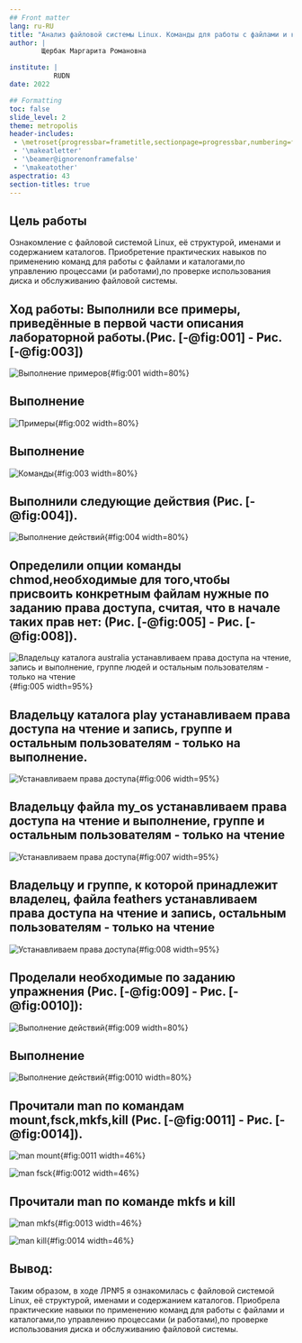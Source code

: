 ```yaml
---
## Front matter
lang: ru-RU
title: "Анализ файловой системы Linux. Команды для работы с файлами и каталогами"
author: |
        Щербак Маргарита Романовна

institute: |
           RUDN
date: 2022

## Formatting
toc: false
slide_level: 2
theme: metropolis
header-includes: 
 - \metroset{progressbar=frametitle,sectionpage=progressbar,numbering=fraction}
 - '\makeatletter'
 - '\beamer@ignorenonframefalse'
 - '\makeatother'
aspectratio: 43
section-titles: true
---
```


## **Цель работы**
Ознакомление с файловой системой Linux, её структурой, именами и содержанием
каталогов. Приобретение практических навыков по применению команд для работы
с файлами и каталогами,по управлению процессами (и работами),по проверке использования диска и обслуживанию файловой системы.

## **Ход работы:** Выполнили все примеры, приведённые в первой части описания лабораторной работы.(Рис. [-@fig:001] - Рис. [-@fig:003]) 

![Выполнение примеров](image/%D0%A1%D0%BD%D0%B8%D0%BC%D0%BE%D0%BA%20%D1%8D%D0%BA%D1%80%D0%B0%D0%BD%D0%B0%20%D0%BE%D1%82%202022-05-03%2011-10-22.png){#fig:001 width=80%}  

## Выполнение

![Примеры](image/%D0%A1%D0%BD%D0%B8%D0%BC%D0%BE%D0%BA%20%D1%8D%D0%BA%D1%80%D0%B0%D0%BD%D0%B0%20%D0%BE%D1%82%202022-05-03%2011-23-30.png){#fig:002 width=80%}  

## Выполнение

![Команды](image/%D0%A1%D0%BD%D0%B8%D0%BC%D0%BE%D0%BA%20%D1%8D%D0%BA%D1%80%D0%B0%D0%BD%D0%B0%20%D0%BE%D1%82%202022-05-03%2011-30-12.png){#fig:003 width=80%}   

## Выполнили следующие действия (Рис. [-@fig:004]).

![Выполнение действий](image/%D0%A1%D0%BD%D0%B8%D0%BC%D0%BE%D0%BA%20%D1%8D%D0%BA%D1%80%D0%B0%D0%BD%D0%B0%20%D0%BE%D1%82%202022-05-03%2011-45-02.png){#fig:004 width=80%}

## Определили опции команды chmod,необходимые для того,чтобы присвоить  конкретным файлам нужные по заданию права доступа, считая, что в начале таких прав нет: (Рис. [-@fig:005] - Рис. [-@fig:008]). 

![Владельцу каталога australia устанавливаем права доступа на чтение, запись и выполнение, группе людей и остальным пользователям - только на чтение](image/%D0%A1%D0%BD%D0%B8%D0%BC%D0%BE%D0%BA%20%D1%8D%D0%BA%D1%80%D0%B0%D0%BD%D0%B0%20%D0%BE%D1%82%202022-05-03%2012-04-33.png){#fig:005 width=95%}

## Владельцу каталога play устанавливаем права доступа на чтение и запись, группе и остальным пользователям - только на выполнение.

![Устанавливаем права доступа](image/%D0%A1%D0%BD%D0%B8%D0%BC%D0%BE%D0%BA%20%D1%8D%D0%BA%D1%80%D0%B0%D0%BD%D0%B0%20%D0%BE%D1%82%202022-05-03%2012-05-58.png){#fig:006 width=95%}

## Владельцу файла my_os устанавливаем права доступа на чтение и выполнение, группе и остальным пользователям - только на чтение

![Устанавливаем права доступа](image/%D0%A1%D0%BD%D0%B8%D0%BC%D0%BE%D0%BA%20%D1%8D%D0%BA%D1%80%D0%B0%D0%BD%D0%B0%20%D0%BE%D1%82%202022-05-03%2012-08-12.png){#fig:007 width=95%}

## Владельцу и группе, к которой принадлежит владелец, файла feathers устанавливаем права доступа на чтение и запись, остальным пользователям - только на чтение

![Устанавливаем права доступа](image/%D0%A1%D0%BD%D0%B8%D0%BC%D0%BE%D0%BA%20%D1%8D%D0%BA%D1%80%D0%B0%D0%BD%D0%B0%20%D0%BE%D1%82%202022-05-03%2012-09-29.png){#fig:008 width=95%}

## Проделали необходимые по заданию упражнения (Рис. [-@fig:009] - Рис. [-@fig:0010]): 

![Выполнение действий](image/%D0%A1%D0%BD%D0%B8%D0%BC%D0%BE%D0%BA%20%D1%8D%D0%BA%D1%80%D0%B0%D0%BD%D0%B0%20%D0%BE%D1%82%202022-05-03%2012-28-43.jpg){#fig:009 width=80%}

## Выполнение

![Выполнение действий](image/%D0%A1%D0%BD%D0%B8%D0%BC%D0%BE%D0%BA%20%D1%8D%D0%BA%D1%80%D0%B0%D0%BD%D0%B0%20%D0%BE%D1%82%202022-05-03%2012-37-26.png){#fig:0010 width=80%}

## Прочитали man по командам mount,fsck,mkfs,kill (Рис. [-@fig:0011] - Рис. [-@fig:0014]). 

![man mount](image/%D0%A1%D0%BD%D0%B8%D0%BC%D0%BE%D0%BA%20%D1%8D%D0%BA%D1%80%D0%B0%D0%BD%D0%B0%20%D0%BE%D1%82%202022-05-03%2012-45-09.png){#fig:0011 width=46%}

![man fsck](image/%D0%A1%D0%BD%D0%B8%D0%BC%D0%BE%D0%BA%20%D1%8D%D0%BA%D1%80%D0%B0%D0%BD%D0%B0%20%D0%BE%D1%82%202022-05-03%2012-48-15.png){#fig:0012 width=46%}

## Прочитали man по команде mkfs и kill

![man mkfs](image/%D0%A1%D0%BD%D0%B8%D0%BC%D0%BE%D0%BA%20%D1%8D%D0%BA%D1%80%D0%B0%D0%BD%D0%B0%20%D0%BE%D1%82%202022-05-03%2014-39-35.png){#fig:0013 width=46%}

![man kill](image/%D0%A1%D0%BD%D0%B8%D0%BC%D0%BE%D0%BA%20%D1%8D%D0%BA%D1%80%D0%B0%D0%BD%D0%B0%20%D0%BE%D1%82%202022-05-03%2012-50-22.png){#fig:0014 width=46%}

## **Вывод:** 

Таким образом, в ходе ЛР№5 я ознакомилась с файловой системой Linux, её структурой, именами и содержанием
каталогов. 
Приобрела практические навыки по применению команд для работы с файлами и каталогами,по управлению процессами (и работами),по проверке использования диска и обслуживанию файловой системы. 